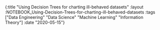 {:title "Using Decision Trees for charting ill-behaved datasets"
 :layout :NOTEBOOK_Using-Decision-Trees-for-charting-ill-behaved-datasets
 :tags  ["Data Engineering" "Data Science" "Machine Learning" "Information Theory"]
 :date "2020-05-15"}

